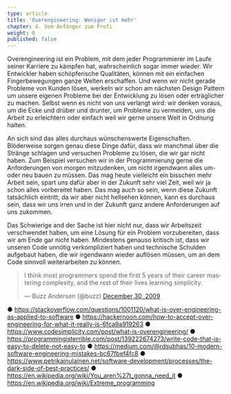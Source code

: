 ```yaml
---
type: article
title: 'Overengineering: Weniger ist mehr'
chapter: 4. Vom Anfänger zum Profi
weight: 0
published: false
---
```


Overengineering ist ein Problem, mit dem jeder Programmierer im Laufe seiner Karriere zu kämpfen hat, wahrscheinlich sogar immer wieder. Wir Entwickler haben schöpferische Qualitäten, können mit ein einfachen Fingerbewegungen ganze Welten erschaffen. Und wenn wir nicht gerade Probleme von Kunden lösen, werkeln wir schon am nächsten Design Pattern um unsere eigenen Probleme bei der Entwicklung zu lösen oder erträglicher zu machen. Selbst wenn es nicht von uns verlangt wird: wir denken voraus, um die Ecke und drüber und drunter, um Probleme zu vermeiden, uns die Arbeit zu erleichtern oder einfach weil wir gerne unsere Welt in Ordnung halten.

An sich sind das alles durchaus wünschenswerte Eigenschaften. Blöderweise sorgen genau diese Dinge dafür, dass wir manchmal über die Stränge schlagen und versuchen Probleme zu lösen, die wir gar nicht haben. Zum Beispiel versuchen wir in der Programmierung gerne die Anforderungen von morgen mitzudenken, um nicht irgendwann alles um- oder neu bauen zu müssen. Das mag heute vielleicht ein bisschen mehr Arbeit sein, spart uns dafür aber in der Zukunft sehr viel Zeit, weil wir ja schon alles vorbereitet haben. Das mag auch so sein, wenn diese Zukunft tatsächlich eintritt; da wir aber nicht hellsehen können, kann es durchaus sein, dass wir uns irren und in der Zukunft ganz andere Anforderungen auf uns zukommen.

Das Schwierige and der Sache ist hier nicht nur, dass wir Arbeitszeit verschwendet haben, um eine Lösung für ein Problem vorzubereiten, dass wir am Ende gar nicht haben. Mindestens genauso kritisch ist, dass wir unseren Code unnötig verkompliziert haben und technische Schulden aufgebaut haben, die wir irgendwann wieder auflösen müssen, um an dem Code sinnvoll weiterarbeiten zu können.

<blockquote class="twitter-tweet" data-lang="en"><p lang="en" dir="ltr">I think most programmers spend the first 5 years of their career mastering complexity, and the rest of their lives learning simplicity.</p>&mdash; Buzz Andersen (@buzz) <a href="https://twitter.com/buzz/status/7203012768?ref_src=twsrc%5Etfw">December 30, 2009</a></blockquote>
<script async src="https://platform.twitter.com/widgets.js" charset="utf-8"></script>

● https://stackoverflow.com/questions/1001120/what-is-over-engineering-as-applied-to-software
● https://hackernoon.com/how-to-accept-over-engineering-for-what-it-really-is-6fca9a919263
● https://www.codesimplicity.com/post/what-is-overengineering/
● https://programmingisterrible.com/post/139222674273/write-code-that-is-easy-to-delete-not-easy-to
● https://medium.com/@rdsubhas/10-modern-software-engineering-mistakes-bc67fbef4fc8
● https://www.petrikainulainen.net/software-development/processes/the-dark-side-of-best-practices/
● https://en.wikipedia.org/wiki/You_aren%27t_gonna_need_it
● https://en.wikipedia.org/wiki/Extreme_programming
